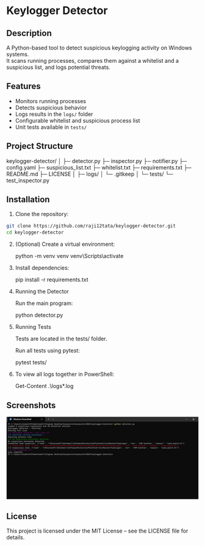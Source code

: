 # Keylogger Detector

## Description

A Python-based tool to detect suspicious keylogging activity on Windows systems.  
It scans running processes, compares them against a whitelist and a suspicious list, and logs potential threats.

## Features

- Monitors running processes
- Detects suspicious behavior
- Logs results in the `logs/` folder
- Configurable whitelist and suspicious process list
- Unit tests available in `tests/`

## Project Structure

keylogger-detector/
│
├─ detector.py
├─ inspector.py
├─ notifier.py
├─ config.yaml
├─ suspicious_list.txt
├─ whitelist.txt
├─ requirements.txt
├─ README.md
├─ LICENSE
│
├─ logs/
│ └─ .gitkeep
│
└─ tests/
└─ test_inspector.py

## Installation

1. Clone the repository:

```bash
git clone https://github.com/raji12tata/keylogger-detector.git
cd keylogger-detector
```

2. (Optional) Create a virtual environment:

   python -m venv venv
   venv\Scripts\activate

3. Install dependencies:

   pip install -r requirements.txt

4. Running the Detector

   Run the main program:

   python detector.py

5. Running Tests

   Tests are located in the tests/ folder.

   Run all tests using pytest:

   pytest tests/

6. To view all logs together in PowerShell:

   Get-Content .\logs\*.log

## Screenshots

   ![Scan output screenshot](screenshots/scan_output.png)

## License

This project is licensed under the MIT License – see the LICENSE file for details.
